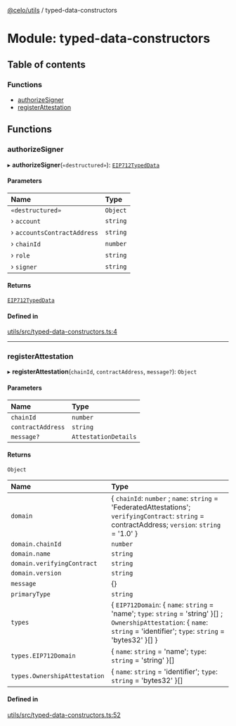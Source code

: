 [@celo/utils](../README.md) / typed-data-constructors

# Module: typed-data-constructors

## Table of contents

### Functions

- [authorizeSigner](typed_data_constructors.md#authorizesigner)
- [registerAttestation](typed_data_constructors.md#registerattestation)

## Functions

### authorizeSigner

▸ **authorizeSigner**(`«destructured»`): [`EIP712TypedData`](../interfaces/sign_typed_data_utils.EIP712TypedData.md)

#### Parameters

| Name | Type |
| :------ | :------ |
| `«destructured»` | `Object` |
| › `account` | `string` |
| › `accountsContractAddress` | `string` |
| › `chainId` | `number` |
| › `role` | `string` |
| › `signer` | `string` |

#### Returns

[`EIP712TypedData`](../interfaces/sign_typed_data_utils.EIP712TypedData.md)

#### Defined in

[utils/src/typed-data-constructors.ts:4](https://github.com/celo-org/developer-tooling/blob/master/packages/sdk/utils/src/typed-data-constructors.ts#L4)

___

### registerAttestation

▸ **registerAttestation**(`chainId`, `contractAddress`, `message?`): `Object`

#### Parameters

| Name | Type |
| :------ | :------ |
| `chainId` | `number` |
| `contractAddress` | `string` |
| `message?` | `AttestationDetails` |

#### Returns

`Object`

| Name | Type |
| :------ | :------ |
| `domain` | \{ `chainId`: `number` ; `name`: `string` = 'FederatedAttestations'; `verifyingContract`: `string` = contractAddress; `version`: `string` = '1.0' } |
| `domain.chainId` | `number` |
| `domain.name` | `string` |
| `domain.verifyingContract` | `string` |
| `domain.version` | `string` |
| `message` | {} |
| `primaryType` | `string` |
| `types` | \{ `EIP712Domain`: \{ `name`: `string` = 'name'; `type`: `string` = 'string' }[] ; `OwnershipAttestation`: \{ `name`: `string` = 'identifier'; `type`: `string` = 'bytes32' }[]  } |
| `types.EIP712Domain` | \{ `name`: `string` = 'name'; `type`: `string` = 'string' }[] |
| `types.OwnershipAttestation` | \{ `name`: `string` = 'identifier'; `type`: `string` = 'bytes32' }[] |

#### Defined in

[utils/src/typed-data-constructors.ts:52](https://github.com/celo-org/developer-tooling/blob/master/packages/sdk/utils/src/typed-data-constructors.ts#L52)
